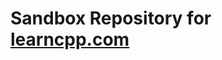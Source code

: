 # Sandbox Repository for [learncpp.com](https://www.learncpp.com/)

<!-- - The suggested branching structure: `learncpp/chapterNN/lessonNN.MM`,
    where NN is chapter number (02, 16, etc) \& MM is lesson number (02, 16, etc) -->
